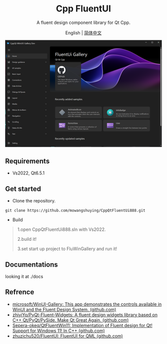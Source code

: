 <h1 align="center">
  Cpp FluentUI 
</h1>

<p align="center">
  A fluent design component library for Qt Cpp.
</p>

<p align="center">
English | <a href="README_zh_CN.md">简体中文</a>
</p>

<div align=center>
  <img src="docs/gallery.png">
</div>


## Requirements

+ Vs2022, Qt6.5.1

## Get started

+ Clone the repository.

```SHELL
git clone https://github.com/mowangshuying/CppQtFluentUi888.git
```

+ Build

>1.open CppQtFluentUi888.sln with Vs2022.
>
>2.build it!
>
>3.set start up project to FluWinGallery and run it!

##  Documentations

looking it at ./docs

## Refrence

+ [microsoft/WinUI-Gallery: This app demonstrates the controls available in WinUI and the Fluent Design System. (github.com)](https://github.com/microsoft/WinUI-Gallery)
+ [zhiyiYo/PyQt-Fluent-Widgets: A fluent design widgets library based on C++ Qt/PyQt/PySide. Make Qt Great Again. (github.com)](https://github.com/zhiyiYo/PyQt-Fluent-Widgets)
+ [Sepera-okeq/QtFluentWin11: Implementation of Fluent design for Qt! Support for Windows 11! In С++ (github.com)](https://github.com/Sepera-okeq/QtFluentWin11)
+ [zhuzichu520/FluentUI: FluentUI for QML (github.com)](https://github.com/zhuzichu520/FluentUI)
